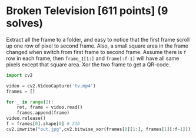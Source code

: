 # Broken Television [611 points] (9 solves)
Extract all the frame to a folder, and easy to notice that the first frame scroll up one row of pixel to second frame. Also, a small square area in the frame changed when switch from first frame to second frame. Assume there is `f` row in each frame, then `frame_1[1:]` and `frame[:f-1]` will have all same pixels except that square area. Xor the two frame to get a QR-code.
```python
import cv2

video = cv2.VideoCapture('tv.mp4')
frames = []

for _ in range(2):
    ret, frame = video.read()
    frames.append(frame)
video.release()
f = frames[0].shape[0] # 216
cv2.imwrite("out.jpg",cv2.bitwise_xor(frames[0][1:], frames[1][:f-1]))
```